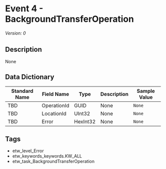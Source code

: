 # Event 4 - BackgroundTransferOperation
###### Version: 0

## Description
None

## Data Dictionary
|Standard Name|Field Name|Type|Description|Sample Value|
|---|---|---|---|---|
|TBD|OperationId|GUID|None|`None`|
|TBD|LocationId|UInt32|None|`None`|
|TBD|Error|HexInt32|None|`None`|

## Tags
* etw_level_Error
* etw_keywords_keywords.KW_ALL
* etw_task_BackgroundTransferOperation